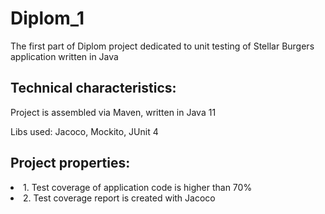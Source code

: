 # Diplom_1
The first part of Diplom project dedicated to unit testing of Stellar Burgers application written in Java
## Technical characteristics:
<p> Project is assembled via Maven, written in Java 11
<p> Libs used: Jacoco, Mockito, JUnit 4

## Project properties:
<li> 1. Test coverage of application code is higher than 70%
<li> 2. Test coverage report is created with Jacoco
